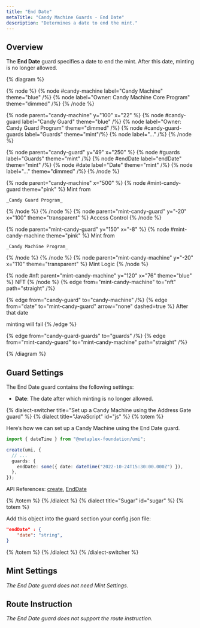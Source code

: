 ```yaml
---
title: "End Date"
metaTitle: "Candy Machine Guards - End Date"
description: "Determines a date to end the mint."
---
```


## Overview

The **End Date** guard specifies a date to end the mint. After this date, minting is no longer allowed.

{% diagram  %}

{% node %}
{% node #candy-machine label="Candy Machine" theme="blue" /%}
{% node label="Owner: Candy Machine Core Program" theme="dimmed" /%}
{% /node %}

{% node parent="candy-machine" y="100" x="22" %}
{% node #candy-guard label="Candy Guard" theme="blue" /%}
{% node label="Owner: Candy Guard Program" theme="dimmed" /%}
{% node #candy-guard-guards label="Guards" theme="mint"/%}
{% node label="..." /%}
{% /node %}

{% node parent="candy-guard" y="49" x="250" %}
{% node #guards label="Guards" theme="mint" /%}
{% node #endDate label="endDate" theme="mint" /%}
{% node #date label="Date" theme="mint" /%}
{% node label="..." theme="dimmed" /%}
{% /node %}

{% node parent="candy-machine" x="500" %}
  {% node #mint-candy-guard theme="pink" %}
    Mint from

    _Candy Guard Program_
  {% /node %}
{% /node %}
{% node parent="mint-candy-guard" y="-20" x="100" theme="transparent" %}
  Access Control
{% /node %}

{% node parent="mint-candy-guard" y="150" x="-8" %}
  {% node #mint-candy-machine theme="pink" %}
    Mint from 
    
    _Candy Machine Program_
  {% /node %}
{% /node %}
{% node parent="mint-candy-machine" y="-20" x="110" theme="transparent" %}
  Mint Logic
{% /node %}

{% node #nft parent="mint-candy-machine" y="120" x="76" theme="blue" %}
  NFT
{% /node %}
{% edge from="mint-candy-machine" to="nft" path="straight" /%}

{% edge from="candy-guard" to="candy-machine" /%}
{% edge from="date" to="mint-candy-guard" arrow="none" dashed=true %}
After that date

minting will fail
{% /edge %}

{% edge from="candy-guard-guards" to="guards" /%}
{% edge from="mint-candy-guard" to="mint-candy-machine" path="straight" /%}


{% /diagram %}

## Guard Settings

The End Date guard contains the following settings:

- **Date**: The date after which minting is no longer allowed.

{% dialect-switcher title="Set up a Candy Machine using the Address Gate guard" %}
{% dialect title="JavaScript" id="js" %}
{% totem %}

Here’s how we can set up a Candy Machine using the End Date guard.

```ts
import { dateTime } from "@metaplex-foundation/umi";

create(umi, {
  // ...
  guards: {
    endDate: some({ date: dateTime("2022-10-24T15:30:00.000Z") }),
  },
});
```

API References: [create](https://mpl-candy-machine-js-docs.vercel.app/functions/create.html), [EndDate](https://mpl-candy-machine-js-docs.vercel.app/types/EndDate.html)

{% /totem %}
{% /dialect %}
{% dialect title="Sugar" id="sugar" %}
{% totem %}

Add this object into the guard section your config.json file: 

```json
"endDate" : {
    "date": "string",
}
```

{% /totem %}
{% /dialect %}
{% /dialect-switcher %}

## Mint Settings

_The End Date guard does not need Mint Settings._

## Route Instruction

_The End Date guard does not support the route instruction._
